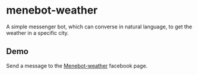 # menebot-weather
A simple messenger bot, which can converse in natural language, to get the weather in a specific city.

## Demo
Send a message to the [Menebot-weather](https://www.facebook.com/Menebot-weather-214420989014876/) facebook page.
